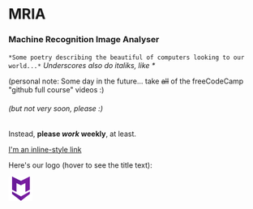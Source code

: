 # MRIA
### Machine Recognition Image Analyser
`*Some poetry describing the beautiful of computers looking to our world...*`
_Underscores also do italiks, like *_





(personal note: Some day in the future... take ~~all~~ of the freeCodeCamp "github full course" videos :)
###### (but not very soon, please :)

Instead, **please _work_ weekly**, at least.

[I'm an inline-style link](https://www.google.com)

Here's our logo (hover to see the title text):

![](https://github.com/adam-p/markdown-here/raw/master/src/common/images/icon48.png)
